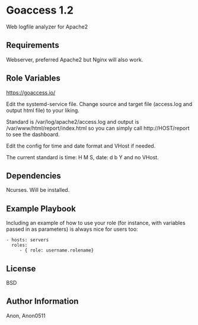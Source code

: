 Goaccess 1.2
=========

Web logfile analyzer for Apache2

Requirements
------------

Webserver, preferred Apache2 but Nginx will also work.

Role Variables
--------------

https://goaccess.io/

Edit the systemd-service file. Change source and target file (access.log and output html file) to your liking.

Standard is /var/log/apache2/access.log and output is /var/www/html/report/index.html so you can simply call http://HOST/report to see the dashboard.

Edit the config for time and date format and VHost if needed. 

The current standard is time: H M S, date: d b Y and no VHost.

Dependencies
------------

Ncurses.
Will be installed.

Example Playbook
----------------

Including an example of how to use your role (for instance, with variables passed in as parameters) is always nice for users too:

    - hosts: servers
      roles:
         - { role: username.rolename}

License
-------

BSD

Author Information
------------------

Anon, Anon0511
